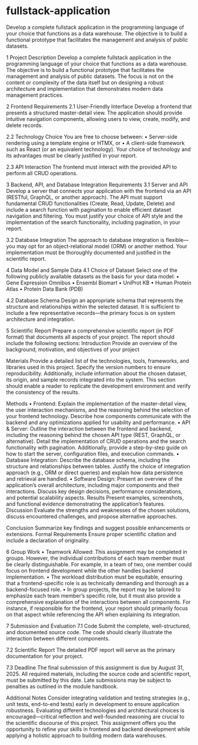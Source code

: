 # fullstack-application
Develop a complete fullstack application in the programming language of your choice that functions as a data warehouse. The objective is to build a functional prototype that facilitates the management and analysis of public datasets.

1 Project Description
Develop a complete fullstack application in the programming language of your choice
that functions as a data warehouse. The objective is to build a functional prototype
that facilitates the management and analysis of public datasets. The focus is not on
the content or complexity of the data itself but on designing a robust architecture and
implementation that demonstrates modern data management practices.

2 Frontend Requirements
2.1 User-Friendly Interface
Develop a frontend that presents a structured master-detail view. The application should
provide intuitive navigation components, allowing users to view, create, modify, and delete
records.

2.2 Technology Choice
You are free to choose between:
• Server-side rendering using a template engine or HTMX, or
• A client-side framework such as React (or an equivalent technology).
Your choice of technology and its advantages must be clearly justified in your report.

2.3 API Interaction
The frontend must interact with the provided API to perform all CRUD operations.

3 Backend, API, and Database Integration Requirements
3.1 Server and API
Develop a server that connects your application with the frontend via an API (RESTful,
GraphQL, or another approach). The API must support fundamental CRUD functionalities (Create, Read, Update, Delete) and include a search function with pagination to enable efficient dataset navigation and filtering. You must justify your choice of API style
and the implementation of the search functionality, including pagination, in your report.

3.2 Database Integration
The approach to database integration is flexible—you may opt for an object-relational
model (ORM) or another method. Your implementation must be thoroughly documented
and justified in the scientific report.

4 Data Model and Sample Data
4.1 Choice of Dataset
Select one of the following publicly available datasets as the basis for your data model:
• Gene Expression Omnibus
• Ensembl Biomart
• UniProt KB
• Human Protein Atlas
• Protein Data Bank (PDB)

4.2 Database Schema
Design an appropriate schema that represents the structure and relationships within the
selected dataset. It is sufficient to include a few representative records—the primary focus
is on system architecture and integration.

5 Scientific Report
Prepare a comprehensive scientific report (in PDF format) that documents all aspects of
your project. The report should include the following sections:
Introduction
Provide an overview of the background, motivation, and objectives of your project

Materials
Provide a detailed list of the technologies, tools, frameworks, and libraries used in this
project. Specify the version numbers to ensure reproducibility. Additionally, include
information about the chosen dataset, its origin, and sample records integrated into the
system. This section should enable a reader to replicate the development environment
and verify the consistency of the results.

Methods
• Frontend: Explain the implementation of the master-detail view, the user interaction mechanisms, and the reasoning behind the selection of your frontend technology.
Describe how components communicate with the backend and any optimizations applied for usability and performance.
• API & Server: Outline the interaction between the frontend and backend, including the reasoning behind the chosen API type (REST, GraphQL, or alternative).
Detail the implementation of CRUD operations and the search functionality with
pagination. Additionally, provide a step-by-step guide on how to start the server,
configuration files, and execution commands.
• Database Integration: Describe the database schema, including the structure
and relationships between tables. Justify the choice of integration approach (e.g.,
ORM or direct queries) and explain how data persistence and retrieval are handled.
• Software Design: Present an overview of the application’s overall architecture,
including major components and their interactions. Discuss key design decisions,
performance considerations, and potential scalability aspects.
Results
Present examples, screenshots, and functional evidence demonstrating the application’s
features.
Discussion
Evaluate the strengths and weaknesses of the chosen solutions, discuss encountered challenges, and propose alternative approaches.

Conclusion
Summarize key findings and suggest possible enhancements or extensions.
Formal Requirements
Ensure proper scientific citation and include a declaration of originality.

6 Group Work
• Teamwork Allowed: This assignment may be completed in groups. However, the
individual contributions of each team member must be clearly distinguishable. For
example, in a team of two, one member could focus on frontend development while
the other handles backend implementation.
• The workload distribution must be equitable, ensuring that a frontend-specific role
is as technically demanding and thorough as a backend-focused role.
• In group projects, the report may be tailored to emphasize each team member’s
specific role, but it must also provide a comprehensive explanation of the interactions
between all components. For instance, if responsible for the frontend, your report
should primarily focus on that aspect while referencing the API when explaining its
integration.

7 Submission and Evaluation
7.1 Code
Submit the complete, well-structured, and documented source code. The code should
clearly illustrate the interaction between different components.

7.2 Scientific Report
The detailed PDF report will serve as the primary documentation for your project.

7.3 Deadline
The final submission of this assignment is due by August 31, 2025. All required materials,
including the source code and scientific report, must be submitted by this date. Late
submissions may be subject to penalties as outlined in the module handbook.

Additional Notes
Consider integrating validation and testing strategies (e.g., unit tests, end-to-end tests)
early in development to ensure application robustness. Evaluating different technologies
and architectural choices is encouraged—critical reflection and well-founded reasoning are
crucial to the scientific discourse of this project.
This assignment offers you the opportunity to refine your skills in frontend and backend
development while applying a holistic approach to building modern data warehouses.
